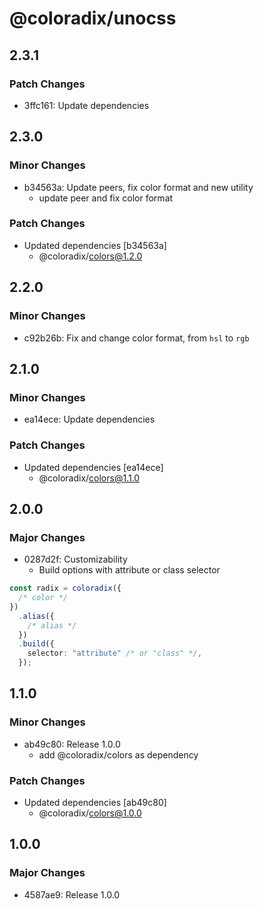 # @coloradix/unocss

## 2.3.1

### Patch Changes

- 3ffc161: Update dependencies

## 2.3.0

### Minor Changes

- b34563a: Update peers, fix color format and new utility
  - update peer and fix color format

### Patch Changes

- Updated dependencies [b34563a]
  - @coloradix/colors@1.2.0

## 2.2.0

### Minor Changes

- c92b26b: Fix and change color format, from `hsl` to `rgb`

## 2.1.0

### Minor Changes

- ea14ece: Update dependencies

### Patch Changes

- Updated dependencies [ea14ece]
  - @coloradix/colors@1.1.0

## 2.0.0

### Major Changes

- 0287d2f: Customizability
  - Build options with attribute or class selector

```typescript
const radix = coloradix({
  /* color */
})
  .alias({
    /* alias */
  })
  .build({
    selector: "attribute" /* or "class" */,
  });
```

## 1.1.0

### Minor Changes

- ab49c80: Release 1.0.0
  - add @coloradix/colors as dependency

### Patch Changes

- Updated dependencies [ab49c80]
  - @coloradix/colors@1.0.0

## 1.0.0

### Major Changes

- 4587ae9: Release 1.0.0
